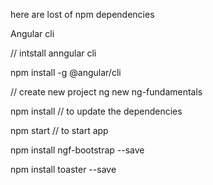here are lost of npm dependencies

Angular cli

// intstall anngular cli

npm install -g @angular/cli

// create new project
ng new ng-fundamentals

npm install // to update the dependencies

npm start // to start app

npm install ngf-bootstrap --save

npm install toaster --save